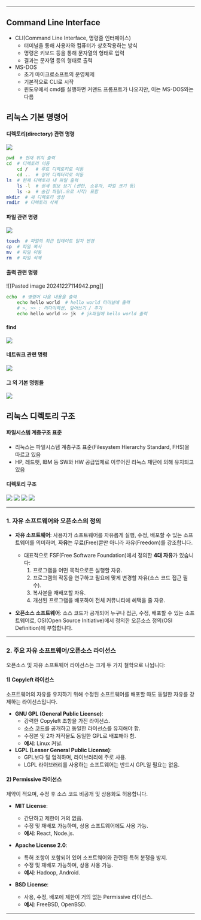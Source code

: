 
---
## Command Line Interface
- CLI(Command Line Interface, 명령줄 인터페이스) 
	- 터미널을 통해 사용자와 컴퓨터가 상호작용하는 방식 
	- 명령은 키보드 등을 통해 문자열의 형태로 입력 
	- 결과는 문자열 등의 형태로 출력
- MS-DOS 
	- 초기 마이크로소프트의 운영체제 
	- 기본적으로 CLI로 시작 
	- 윈도우에서 cmd를 실행하면 커맨드 프롬프트가 나오지만, 이는 MS-DOS와는 다름
## 리눅스 기본 명령어
#### 디렉토리(directory) 관련 명령
![](../../../../image/Pasted%20image%2020241227114848.png)
```bash
pwd  # 현재 위치 출력
cd  # 디렉토리 이동
	cd /   # 루트 디렉토리로 이동
	cd ..  # 상위 디렉터리로 이동
ls  # 현재 디렉토리 내 파일 출력
	ls -l  # 상세 정보 보기 (권한, 소유자, 파일 크기 등) 
	ls -a  # 숨김 파일(.으로 시작) 포함
mkdir  # 새 디렉토리 생성
rmdir  # 디렉토리 삭제
```

#### 파일 관련 명령
![](../../../../image/Pasted%20image%2020241227114920.png)
```bash
touch  # 파일의 최근 업데이트 일자 변경
cp  # 파일 복사
mv  # 파일 이동
rm  # 파일 삭제
```

#### 출력 관련 명령
![[Pasted image 20241227114942.png]]
```bash
echo  # 명령어 다음 내용을 출력
	echo hello world  # hello world 터미널에 출력
	# >, >> : 리다이렉션, 덮어쓰기 / 추가
	echo hello world >> jk  # jk파일에 hello world 출력
```
#### find
![](../../../../image/Pasted%20image%2020250103131354.png)
#### 네트워크 관련 명령
![](../../../../image/Pasted%20image%2020250103131418.png)
#### 그 외 기본 명령들
![](../../../../image/Pasted%20image%2020250103131441.png)
## 리눅스 디렉토리 구조
#### 파일시스템 계층구조 표준
- 리눅스는 파일시스템 계층구조 표준(Filesystem Hierarchy Standard, FHS)을 따르고 있음 
- HP, 레드햇, IBM 등 SW와 HW 공급업체로 이루어진 리눅스 재단에 의해 유지되고 있음
#### 디렉토리 구조
![](../../../../image/Pasted%20image%2020241227114705.png)
![](../../../../image/Pasted%20image%2020241227114728.png)
![](../../../../image/Pasted%20image%2020250103131514.png)
![](../../../../image/Pasted%20image%2020250103131530.png)

---

### **1. 자유 소프트웨어와 오픈소스의 정의**

- **자유 소프트웨어**: 사용자가 소프트웨어를 자유롭게 실행, 수정, 배포할 수 있는 소프트웨어를 의미하며, **자유**는 무료(Free)뿐만 아니라 자유(Freedom)를 강조합니다.
    
    - 대표적으로 FSF(Free Software Foundation)에서 정의한 **4대 자유**가 있습니다:
        1. 프로그램을 어떤 목적으로든 실행할 자유.
        2. 프로그램의 작동을 연구하고 필요에 맞게 변경할 자유(소스 코드 접근 필수).
        3. 복사본을 재배포할 자유.
        4. 개선된 프로그램을 배포하여 전체 커뮤니티에 혜택을 줄 자유.
- **오픈소스 소프트웨어**: 소스 코드가 공개되어 누구나 접근, 수정, 배포할 수 있는 소프트웨어로, OSI(Open Source Initiative)에서 정의한 오픈소스 정의(OSI Definition)에 부합합니다.
---

### **2. 주요 자유 소프트웨어/오픈소스 라이선스**

오픈소스 및 자유 소프트웨어 라이선스는 크게 두 가지 철학으로 나뉩니다:

#### **1) Copyleft 라이선스**

소프트웨어의 자유를 유지하기 위해 수정된 소프트웨어를 배포할 때도 동일한 자유를 강제하는 라이선스입니다.

- **GNU GPL (General Public License)**:
    - 강력한 Copyleft 조항을 가진 라이선스.
    - 소스 코드를 공개하고 동일한 라이선스를 유지해야 함.
    - 수정본 및 2차 저작물도 동일한 GPL로 배포해야 함.
    - **예시**: Linux 커널.
- **LGPL (Lesser General Public License)**:
    - GPL보다 덜 엄격하며, 라이브러리에 주로 사용.
    - LGPL 라이브러리를 사용하는 소프트웨어는 반드시 GPL일 필요는 없음.

#### **2) Permissive 라이선스**

제약이 적으며, 수정 후 소스 코드 비공개 및 상용화도 허용합니다.

- **MIT License**:
    
    - 간단하고 제한이 거의 없음.
    - 수정 및 재배포 가능하며, 상용 소프트웨어에도 사용 가능.
    - **예시**: React, Node.js.
- **Apache License 2.0**:
    
    - 특허 조항이 포함되어 있어 소프트웨어와 관련된 특허 분쟁을 방지.
    - 수정 및 재배포 가능하며, 상용 사용 가능.
    - **예시**: Hadoop, Android.
- **BSD License**:
    
    - 사용, 수정, 배포에 제한이 거의 없는 Permissive 라이선스.
    - **예시**: FreeBSD, OpenBSD.

---

